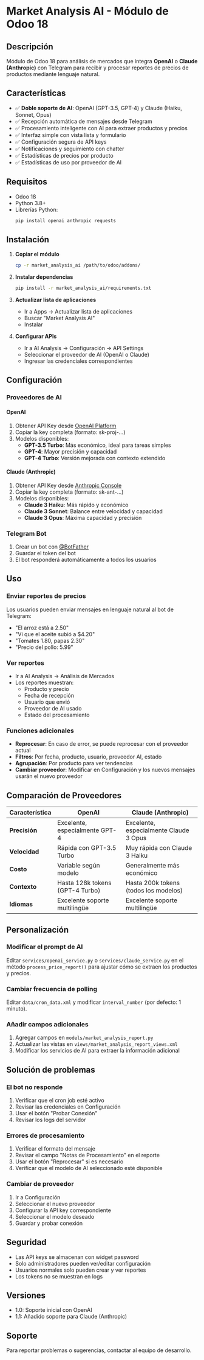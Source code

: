 # Market Analysis AI - Módulo de Odoo 18

## Descripción
Módulo de Odoo 18 para análisis de mercados que integra **OpenAI** o **Claude (Anthropic)** con Telegram para recibir y procesar reportes de precios de productos mediante lenguaje natural.

## Características
- ✅ **Doble soporte de AI**: OpenAI (GPT-3.5, GPT-4) y Claude (Haiku, Sonnet, Opus)
- ✅ Recepción automática de mensajes desde Telegram
- ✅ Procesamiento inteligente con AI para extraer productos y precios
- ✅ Interfaz simple con vista lista y formulario
- ✅ Configuración segura de API keys
- ✅ Notificaciones y seguimiento con chatter
- ✅ Estadísticas de precios por producto
- ✅ Estadísticas de uso por proveedor de AI

## Requisitos
- Odoo 18
- Python 3.8+
- Librerías Python:
  ```bash
  pip install openai anthropic requests
  ```

## Instalación

1. **Copiar el módulo**
   ```bash
   cp -r market_analysis_ai /path/to/odoo/addons/
   ```

2. **Instalar dependencias**
   ```bash
   pip install -r market_analysis_ai/requirements.txt
   ```

3. **Actualizar lista de aplicaciones**
   - Ir a Apps → Actualizar lista de aplicaciones
   - Buscar "Market Analysis AI"
   - Instalar

4. **Configurar APIs**
   - Ir a AI Analysis → Configuración → API Settings
   - Seleccionar el proveedor de AI (OpenAI o Claude)
   - Ingresar las credenciales correspondientes

## Configuración

### Proveedores de AI

#### OpenAI
1. Obtener API Key desde [OpenAI Platform](https://platform.openai.com/api-keys)
2. Copiar la key completa (formato: sk-proj-...)
3. Modelos disponibles:
   - **GPT-3.5 Turbo**: Más económico, ideal para tareas simples
   - **GPT-4**: Mayor precisión y capacidad
   - **GPT-4 Turbo**: Versión mejorada con contexto extendido

#### Claude (Anthropic)
1. Obtener API Key desde [Anthropic Console](https://console.anthropic.com/api-keys)
2. Copiar la key completa (formato: sk-ant-...)
3. Modelos disponibles:
   - **Claude 3 Haiku**: Más rápido y económico
   - **Claude 3 Sonnet**: Balance entre velocidad y capacidad
   - **Claude 3 Opus**: Máxima capacidad y precisión

### Telegram Bot
1. Crear un bot con [@BotFather](https://t.me/BotFather)
2. Guardar el token del bot
3. El bot responderá automáticamente a todos los usuarios

## Uso

### Enviar reportes de precios
Los usuarios pueden enviar mensajes en lenguaje natural al bot de Telegram:
- "El arroz está a 2.50"
- "Vi que el aceite subió a $4.20"
- "Tomates 1.80, papas 2.30"
- "Precio del pollo: 5.99"

### Ver reportes
- Ir a AI Analysis → Análisis de Mercados
- Los reportes muestran:
  - Producto y precio
  - Fecha de recepción
  - Usuario que envió
  - Proveedor de AI usado
  - Estado del procesamiento

### Funciones adicionales
- **Reprocesar**: En caso de error, se puede reprocesar con el proveedor actual
- **Filtros**: Por fecha, producto, usuario, proveedor AI, estado
- **Agrupación**: Por producto para ver tendencias
- **Cambiar proveedor**: Modificar en Configuración y los nuevos mensajes usarán el nuevo proveedor

## Comparación de Proveedores

| Característica | OpenAI | Claude (Anthropic) |
|----------------|--------|--------------------|
| **Precisión** | Excelente, especialmente GPT-4 | Excelente, especialmente Claude 3 Opus |
| **Velocidad** | Rápida con GPT-3.5 Turbo | Muy rápida con Claude 3 Haiku |
| **Costo** | Variable según modelo | Generalmente más económico |
| **Contexto** | Hasta 128k tokens (GPT-4 Turbo) | Hasta 200k tokens (todos los modelos) |
| **Idiomas** | Excelente soporte multilingüe | Excelente soporte multilingüe |

## Personalización

### Modificar el prompt de AI
Editar `services/openai_service.py` o `services/claude_service.py` en el método `process_price_report()` para ajustar cómo se extraen los productos y precios.

### Cambiar frecuencia de polling
Editar `data/cron_data.xml` y modificar `interval_number` (por defecto: 1 minuto).

### Añadir campos adicionales
1. Agregar campos en `models/market_analysis_report.py`
2. Actualizar las vistas en `views/market_analysis_report_views.xml`
3. Modificar los servicios de AI para extraer la información adicional

## Solución de problemas

### El bot no responde
1. Verificar que el cron job esté activo
2. Revisar las credenciales en Configuración
3. Usar el botón "Probar Conexión"
4. Revisar los logs del servidor

### Errores de procesamiento
1. Verificar el formato del mensaje
2. Revisar el campo "Notas de Procesamiento" en el reporte
3. Usar el botón "Reprocesar" si es necesario
4. Verificar que el modelo de AI seleccionado esté disponible

### Cambiar de proveedor
1. Ir a Configuración
2. Seleccionar el nuevo proveedor
3. Configurar la API key correspondiente
4. Seleccionar el modelo deseado
5. Guardar y probar conexión

## Seguridad
- Las API keys se almacenan con widget password
- Solo administradores pueden ver/editar configuración
- Usuarios normales solo pueden crear y ver reportes
- Los tokens no se muestran en logs

## Versiones
- 1.0: Soporte inicial con OpenAI
- 1.1: Añadido soporte para Claude (Anthropic)

## Soporte
Para reportar problemas o sugerencias, contactar al equipo de desarrollo.